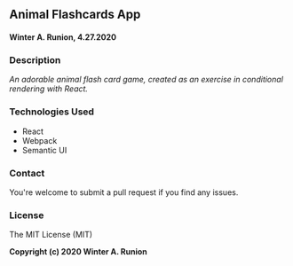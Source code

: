 ## Animal Flashcards App

#### Winter A. Runion, 4.27.2020

### Description
_An adorable animal flash card game, created as an exercise in conditional rendering with React._

### Technologies Used
* React
* Webpack
* Semantic UI

### Contact
You're welcome to submit a pull request if you find any issues.

### License
The MIT License (MIT)

**Copyright (c) 2020 Winter A. Runion**